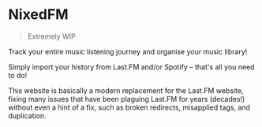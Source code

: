 # NixedFM

> Extremely WIP

Track your entire music listening journey and organise your music library!

Simply import your history from Last.FM and/or Spotify &ndash; that's all you need to do!

This website is basically a modern replacement for the Last.FM website, fixing many issues that have been plaguing Last.FM for years (decades!) without even a hint of a fix, such as broken redirects, misapplied tags, and duplication. 
